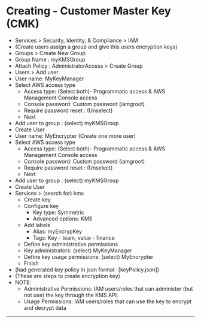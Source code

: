 # Creating - Customer Master Key (CMK)

- Services > Security, Identity, & Compliance > IAM
- (Create users assign a group and give this users encryption keys)
- Groups > Create New Group
- Group Name : myKMSGroup
- Attach Policy : AdministratorAccess > Create Group
- Users > Add user
- User name: MyKeyManager
- Select AWS access type
  - Access type: (Select both)- Programmatic access & AWS Management Console access
  - Console password: Custom password (iamgroot)
  - Require password reset : (Unselect)
  - Next
- Add user to group : (select) myKMSGroup
- Create User
- User name: MyEncrypter (Create one more user)
- Select AWS access type
  - Access type: (Select both)- Programmatic access & AWS Management Console access
  - Console password: Custom password (iamgroot)
  - Require password reset : (Unselect)
  - Next
- Add user to group : (select) myKMSGroup
- Create User
- Services > (search for) kms
  - Create key
  - Configure key
    - Key type: Symmetric
    - Advanced options: KMS
  - Add labels
    - Alias: myEncrypKey
    - Tags: Key - team, value - finance
  - Define key administrative permissions
  - Key administrators: (select) MyKeyManager
  - Define key usage permissions: (select) MyEncrypter
  - Finish
- (had generated key policy in json format- [keyPolicy.json])
- (These are steps to create encryption key)
- NOTE:
  - Administrative Permissions: IAM users/roles that can administer (but not use) the key through the KMS API.
  - Usage Permissions: IAM users/roles that can use the key to encrypt and decrypt data

---
